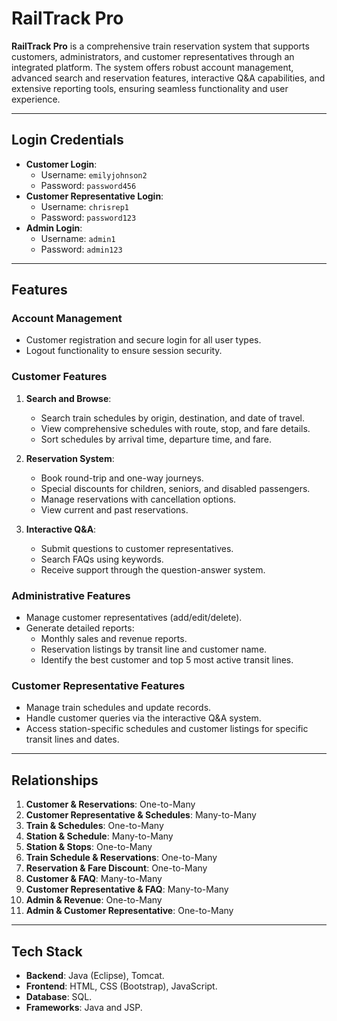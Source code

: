 # RailTrack Pro

**RailTrack Pro** is a comprehensive train reservation system that supports customers, administrators, and customer representatives through an integrated platform. The system offers robust account management, advanced search and reservation features, interactive Q&A capabilities, and extensive reporting tools, ensuring seamless functionality and user experience.

---

## Login Credentials
- **Customer Login**:
  - Username: `emilyjohnson2`
  - Password: `password456`
- **Customer Representative Login**:
  - Username: `chrisrep1`
  - Password: `password123`
- **Admin Login**:
  - Username: `admin1`
  - Password: `admin123`

---

## Features

### Account Management
- Customer registration and secure login for all user types.
- Logout functionality to ensure session security.

### Customer Features
1. **Search and Browse**:
   - Search train schedules by origin, destination, and date of travel.
   - View comprehensive schedules with route, stop, and fare details.
   - Sort schedules by arrival time, departure time, and fare.

2. **Reservation System**:
   - Book round-trip and one-way journeys.
   - Special discounts for children, seniors, and disabled passengers.
   - Manage reservations with cancellation options.
   - View current and past reservations.

3. **Interactive Q&A**:
   - Submit questions to customer representatives.
   - Search FAQs using keywords.
   - Receive support through the question-answer system.

### Administrative Features
- Manage customer representatives (add/edit/delete).
- Generate detailed reports:
  - Monthly sales and revenue reports.
  - Reservation listings by transit line and customer name.
  - Identify the best customer and top 5 most active transit lines.

### Customer Representative Features
- Manage train schedules and update records.
- Handle customer queries via the interactive Q&A system.
- Access station-specific schedules and customer listings for specific transit lines and dates.

---

## Relationships
1. **Customer & Reservations**: One-to-Many  
2. **Customer Representative & Schedules**: Many-to-Many  
3. **Train & Schedules**: One-to-Many  
4. **Station & Schedule**: Many-to-Many  
5. **Station & Stops**: One-to-Many  
6. **Train Schedule & Reservations**: One-to-Many  
7. **Reservation & Fare Discount**: One-to-Many  
8. **Customer & FAQ**: Many-to-Many  
9. **Customer Representative & FAQ**: Many-to-Many  
10. **Admin & Revenue**: One-to-Many  
11. **Admin & Customer Representative**: One-to-Many  

---

## Tech Stack
- **Backend**: Java (Eclipse), Tomcat.
- **Frontend**: HTML, CSS (Bootstrap), JavaScript.
- **Database**: SQL.
- **Frameworks**: Java and JSP.


